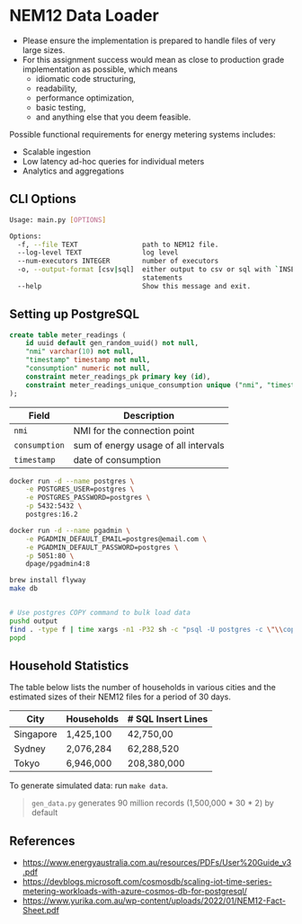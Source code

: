 # NEM12 Data Loader

* Please ensure the implementation is prepared to handle files of very large sizes.
* For this assignment success would mean as close to production grade implementation as possible, which means
    * idiomatic code structuring,
    * readability,
    * performance optimization,
    * basic testing,
    * and anything else that you deem feasible.

Possible functional requirements for energy metering systems includes:

* Scalable ingestion
* Low latency ad-hoc queries for individual meters
* Analytics and aggregations


## CLI Options

```bash
Usage: main.py [OPTIONS]

Options:
  -f, --file TEXT                path to NEM12 file.
  --log-level TEXT               log level
  --num-executors INTEGER        number of executors
  -o, --output-format [csv|sql]  either output to csv or sql with `INSERT`
                                 statements
  --help                         Show this message and exit.
```

## Setting up PostgreSQL

```sql
create table meter_readings (
    id uuid default gen_random_uuid() not null,
    "nmi" varchar(10) not null,
    "timestamp" timestamp not null,
    "consumption" numeric not null,
    constraint meter_readings_pk primary key (id),
    constraint meter_readings_unique_consumption unique ("nmi", "timestamp")
);
```

| Field         | Description                          |
|---------------|--------------------------------------|
| `nmi`         | NMI for the connection point         |
| `consumption` | sum of energy usage of all intervals |
| `timestamp`   | date of consumption                  |



```bash
docker run -d --name postgres \
    -e POSTGRES_USER=postgres \
    -e POSTGRES_PASSWORD=postgres \
    -p 5432:5432 \
    postgres:16.2

docker run -d --name pgadmin \
    -e PGADMIN_DEFAULT_EMAIL=postgres@email.com \
    -e PGADMIN_DEFAULT_PASSWORD=postgres \
    -p 5051:80 \
    dpage/pgadmin4:8

brew install flyway
make db


# Use postgres COPY command to bulk load data
pushd output
find . -type f | time xargs -n1 -P32 sh -c "psql -U postgres -c \"\\copy meter_readings from '\$0' with CSV\"";
popd
```

## Household Statistics

The table below lists the number of households in various cities and the estimated sizes of their NEM12 files for a period of 30 days.


| City      | Households | # SQL Insert Lines  |
|-----------|------------|---------------------|
| Singapore | 1,425,100  |     42,750,00       |
| Sydney    | 2,076,284  |     62,288,520      |
| Tokyo     | 6,946,000  |     208,380,000     |

To generate simulated data: run `make data`.

> `gen_data.py` generates 90 million records (1,500,000 * 30 * 2) by default

## References

* https://www.energyaustralia.com.au/resources/PDFs/User%20Guide_v3.pdf
* https://devblogs.microsoft.com/cosmosdb/scaling-iot-time-series-metering-workloads-with-azure-cosmos-db-for-postgresql/
* https://www.yurika.com.au/wp-content/uploads/2022/01/NEM12-Fact-Sheet.pdf

